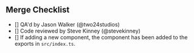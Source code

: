 ## Merge Checklist

- [] QA'd by Jason Walker (@two24studios)
- [] Code reviewed by Steve Kinney (@stevekinney)
- [] If adding a new component, the component has been added to the exports in `src/index.ts`.
